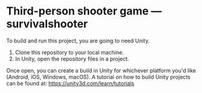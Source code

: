 # Third-person shooter game ––  survivalshooter

To build and run this project, you are going to need Unity. 

  1. Clone this repository to your local machine.
  2. In Unity, open the repository files in a project.

Once open, you can create a build in Unity for whichever platform you'd like (Android, iOS, Windows, macOS). A tutorial on how to build Unity projects can be found at: https://unity3d.com/learn/tutorials
